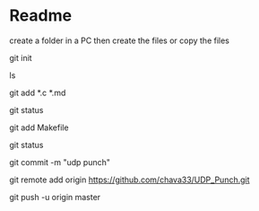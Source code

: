 # Readme
create a folder in a PC then create the files or copy the files

git init

ls

git add *.c *.md

git status 

git add Makefile 

git status 

git commit -m "udp punch"

git remote add origin https://github.com/chava33/UDP_Punch.git

git push -u origin master

